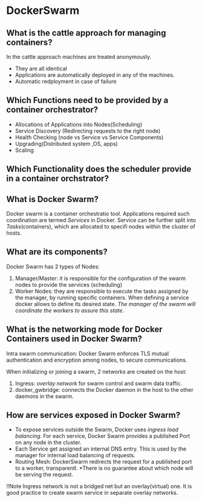 # DockerSwarm
## What is the cattle approach for managing containers?
In the cattle approach machines are treated anonymously.
- They are all identical
- Applications are automatically deployed in any of the machines.
- Automatic redployment in case of failure

## Which Functions need to be provided by a container orchestrator?
- Allocations of Applications into Nodes(Scheduling)
- Service Discovery (Redirecting requests to the right node)
- Health Checking (node vs Service vs Service Components)
- Upgrading(Distributed system ,OS, apps)
- Scaling
## Which Functionality does the scheduler provide in a container orchstrator?
## What is Docker Swarm?
Docker swarm is a container orchestratio tool. Applications required such coordination are termed *Services* in Docker. Service can be further split into *Tasks*(containers), which are allocated to specifi nodes within the cluster of hosts.
## What are its components?
Docker Swarm has 2 types of Nodes:
1. Manager/Master: it is responsible for the configuration of the swarm nodes to provide the services (scheduling)
2. Worker Nodes: they are responsible to execute the tasks assigned by the manager, by running specific containers. When defining a service docker allows to define its desired state. _The manager of the swarm will coordinate the workers to assure this state_.
## What is the networking mode for Docker Containers used in Docker Swarm?
Intra swarm communication: Docker Swarm enforces TLS mutual authentication and encryption among nodes, to secure communications.

When initializing or joining a swarm, 2 networks are created on the host:
1. Ingress: *overlay network* for swarm control and swarm data traffic.
2. docker_gwbridge: connects the Docker daemon in the host to the other daemons in the swarm.
## How are services exposed in Docker Swarm?
- To expose services outside the Swarm, Docker uses *ingress load balancing*. For each service, Docker Swarm provides a published Port on any node in the cluster.
- Each Service get assigned an internal DNS entry. This is used by the manager for internal load balancing of requests.
- Routing Mesh: DockerSwarm redirects the request for a published port to a worker, transparentl. *There is no guarantee about which node will be serving the request.
 
!!Note Ingress network is not a bridged net but an overlay(virtual) one.
It is good practice to create swarm service in separate overlay networks.
